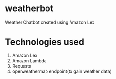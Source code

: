 # weatherbot

Weather Chatbot created using Amazon Lex

# Technologies used
1. Amazon Lex
2. Amazon Lambda
3. Requests
4. openweathermap endpoint(to gain weather data)
